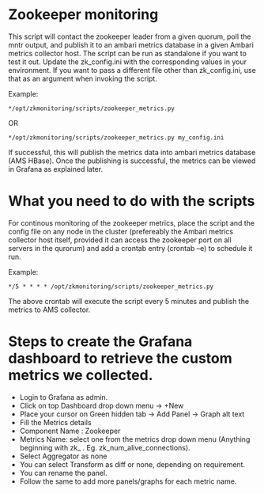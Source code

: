 # Zookeeper monitoring

This script will contact the zookeeper leader from a given quorum, poll the mntr output, and publish it to an ambari metrics database in a given Ambari metrics collector host. The script can be run as standalone if you want to test it out. Update the zk_config.ini with the corresponding values in your environment. If you want to pass a different file other than zk_config.ini, use that as an argument when invoking the script.

Example:
```
*/opt/zkmonitoring/scripts/zookeeper_metrics.py
```
OR
```
*/opt/zkmonitoring/scripts/zookeeper_metrics.py my_config.ini
```
If successful, this will publish the metrics data into ambari metrics database (AMS HBase). Once the publishing is successful, the metrics can be viewed in Grafana as explained later.

# What you need to do with the scripts

For continous monitoring of the zookeeper metrics, place the script and the config file on any node in the cluster (prefereably the Ambari metrics collector host itself, provided it can access the zookeeper port on all servers in the qurorum) and add a crontab entry (crontab –e) to schedule it run. 

Example: 
```
*/5 * * * * /opt/zkmonitoring/scripts/zookeeper_metrics.py
```

The above crontab will execute the script every 5 minutes and publish the metrics to AMS collector.

# Steps to create the Grafana dashboard to retrieve the custom metrics we collected.

* Login to Grafana as admin.
* Click on top Dashboard drop down menu -> +New
* Place your cursor on Green hidden tab -> Add Panel -> Graph alt text
* Fill the Metrics details
* Component Name : Zookeeper
* Metrics Name: select one from the metrics drop down menu (Anything beginning with zk_ . Eg. zk_num_alive_connections).
* Select Aggregator as none
* You can select Transform as diff or none, depending on requirement. 
* You can rename the panel.
* Follow the same to add more panels/graphs for each metric name.
